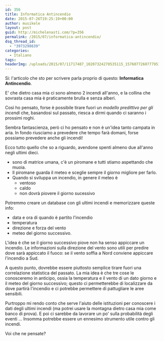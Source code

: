 ```yaml
---
id: 356
title: Informatica Antincendio
date: 2015-07-26T19:25:19+00:00
author: musikele
layout: post
guid: http://michelenasti.com/?p=356
permalink: /2015/07/informatica-antincendio/
dsq_thread_id:
  - "3973298639"
categories:
  - Italiano
tags:
headerImg: /uploads/2015/07/11717487_10207324270535115_1576077260777951752_o.jpg
---
```

Si: l'articolo che sto per scrivere parla proprio di questo: **Informatica Antincendio**.

E' che dietro casa mia ci sono almeno 2 incendi all'anno, e la collina che sovrasta casa mia è praticamente brulla e senza alberi.

Così ho pensato, forse è possibile tirare fuori un _modello predittivo per gli incendi_ che, basandosi sul passato, riesca a dirmi quando ci saranno i prossimi roghi.

Sembra fantascienza, però ci ho pensato e non è un'idea tanto campata in aria. In fondo riusciamo a prevedere che tempo farà domani, forse possiamo prevedere anche gli incendi!

Ecco tutto quello che so a riguardo, avendone spenti almeno due all'anno negli ultimi dieci.

* sono di matrice umana, c'è un piromane e tutti stiamo aspettando che muoia.
* Il piromane guarda il meteo e sceglie sempre il giorno migliore per farlo.
* Quando si sviluppa un incendio, in genere il meteo è 
  * ventoso
  * caldo
  * non dovrà piovere il giorno sucessivo

Potremmo creare un database con gli ultimi incendi e memorizzare queste info:

* data e ora di quando è partito l'incendio
* temperatura
* direzione e forza del vento
* meteo del giorno successivo.

L'idea è che se il giorno successivo piove non ha senso appiccare un incendio. Le informazioni sulla direzione del vento sono utili per predire dove sarà appiccato il fuoco: se il vento soffia a Nord conviene appiccare l'incendio a Sud.

A questo punto, dovrebbe essere piuttosto semplice tirare fuori una correlazione statistica del passato. La mia idea è che tre cose le conosceremo in anticipo, ossia la temperatura e il vento di un dato giorno e il meteo del giorno successivo; questo ci permetterebbe di localizzare da dove partirà l'incendio e ci potrebbe permettere di pattugliare le aree sensibili.

Purtroppo mi rendo conto che serve l'aiuto delle istituzioni per conoscere i dati degli ultimi incendi (ma potrei usare la montagna dietro casa mia come banco di prova). E poi ci sarebbe da lavorare un po' sulla probabilità degli eventi ... Insomma potrebbe essere un ennesimo strumento utile contro gli incendi.

Voi che ne pensate?